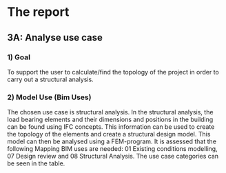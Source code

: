 # The report

## 3A: Analyse use case

### 1) Goal
To support the user to calculate/find the topology of the project in order to carry out a structural analysis.

### 2)	Model Use (Bim Uses)
The chosen use case is structural analysis. In the structural analysis, the load bearing elements and their dimensions and positions in the building can be found using IFC concepts. This information can be used to create the topology of the elements and create a structural design model. This model can then be analysed using a FEM-program. It is assessed that the following Mapping BIM uses are needed: 01 Existing conditions modelling, 07 Design review and 08 Structural Analysis. The use case categories can be seen in the table.

